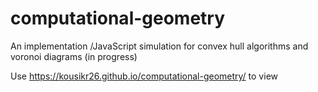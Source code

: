 # computational-geometry
An implementation /JavaScript simulation for convex hull algorithms and voronoi diagrams (in progress)

Use https://kousikr26.github.io/computational-geometry/ to view
